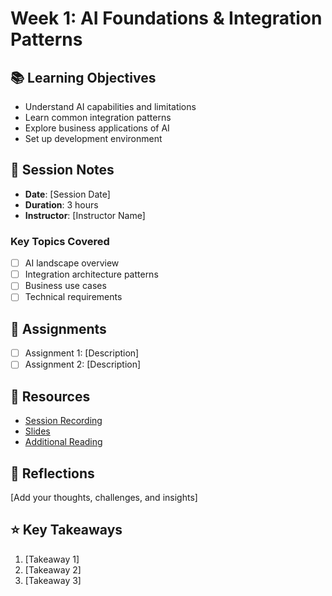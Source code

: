 # Week 1: AI Foundations & Integration Patterns

## 📚 Learning Objectives
- Understand AI capabilities and limitations
- Learn common integration patterns
- Explore business applications of AI
- Set up development environment

## 📝 Session Notes
- **Date**: [Session Date]
- **Duration**: 3 hours
- **Instructor**: [Instructor Name]

### Key Topics Covered
- [ ] AI landscape overview
- [ ] Integration architecture patterns
- [ ] Business use cases
- [ ] Technical requirements

## 🎯 Assignments
- [ ] Assignment 1: [Description]
- [ ] Assignment 2: [Description]

## 🔗 Resources
- [Session Recording](link)
- [Slides](link)
- [Additional Reading](link)

## 🤔 Reflections
[Add your thoughts, challenges, and insights]

## ⭐ Key Takeaways
1. [Takeaway 1]
2. [Takeaway 2]
3. [Takeaway 3]
